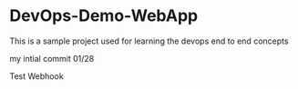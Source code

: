 # DevOps-Demo-WebApp
This is a sample project used for learning the devops end to end concepts

my intial commit 01/28

Test Webhook
